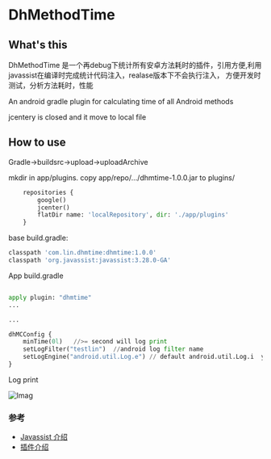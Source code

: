# DhMethodTime

## What's this

DhMethodTime 是一个再debug下统计所有安卓方法耗时的插件，引用方便,利用javassist在编译时完成统计代码注入，realase版本下不会执行注入， 方便开发时测试，分析方法耗时，性能

An android gradle plugin for calculating time of all Android methods

jcentery  is closed  and it move to local file

## How to use
Gradle->buildsrc->upload->uploadArchive 

mkdir in app/plugins.  copy app/repo/.../dhmtime-1.0.0.jar to plugins/
```python
    repositories {
        google()
        jcenter()
        flatDir name: 'localRepository', dir: './app/plugins'
    }
```
base build.gradle:
```python
classpath 'com.lin.dhmtime:dhmtime:1.0.0'
classpath 'org.javassist:javassist:3.28.0-GA'
```
App build.gradle 
```python

apply plugin: "dhmtime"
...

...

dhMCConfig {
    minTime(0l)   //>= second will log print
    setLogFilter("testlin")  //android log filter name
    setLogEngine("android.util.Log.e") // default android.util.Log.i  you can use your self class
}
```
Log print

 ![Imag](https://github.com/dikeboy/DhMethodTime/blob/master/image/img.png)



### 参考
* [Javassist 介绍](http://www.javassist.org/tutorial/tutorial.html)
* [插件介绍](https://www.cnblogs.com/dikeboy/p/11570076.html)
